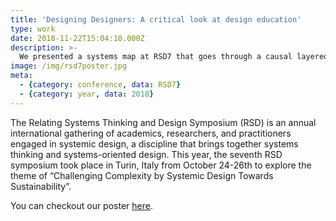 ```yaml
---
title: 'Designing Designers: A critical look at design education'
type: work
date: 2018-11-22T15:04:10.000Z
description: >-
  We presented a systems map at RSD7 that goes through a causal layered analysis of the design education system, and imagines a different system by shifting the core myth from "independence" to "interdependence."
image: /img/rsd7poster.jpg
meta:
  - {category: conference, data: RSD7}
  - {category: year, data: 2018}
---
```


The Relating Systems Thinking and Design Symposium (RSD) is an annual international gathering of academics, researchers, and practitioners engaged in systemic design, a discipline that brings together systems thinking and systems-oriented design. This year, the seventh RSD symposium took place in Turin, Italy from October 24-26th to explore the theme of “Challenging Complexity by Systemic Design Towards Sustainability”.

You can checkout our poster [here](/docs/DesigningDesignersRSD7.pdf).